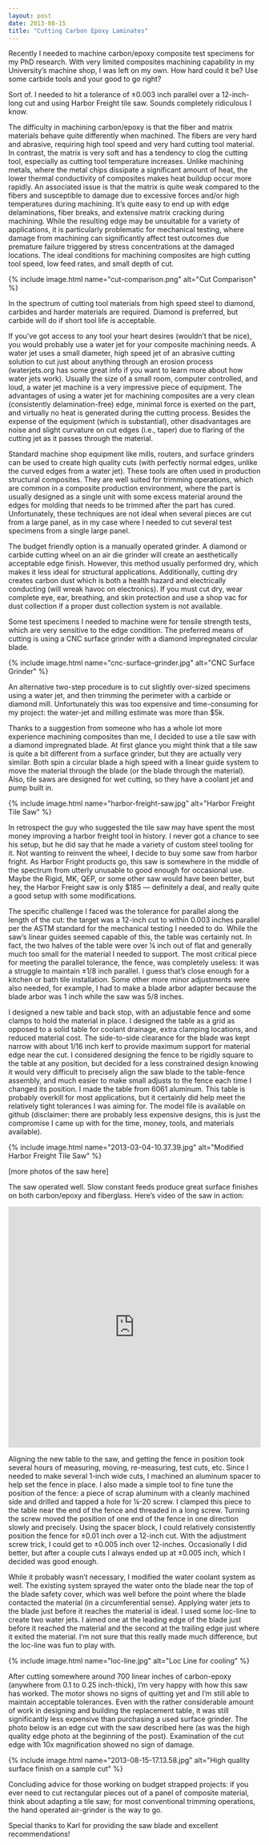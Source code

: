 ```yaml
---
layout: post
date: 2013-08-15
title: "Cutting Carbon Epoxy Laminates"
---
```


<!--excerpt.start-->
Recently I needed to machine carbon/epoxy composite test specimens for my PhD research. With very limited composites machining capability in my University’s machine shop, I was left on my own. How hard could it be? Use some carbide tools and your good to go right?

Sort of. I needed to hit a tolerance of ±0.003 inch parallel over a 12-inch-long cut and using Harbor Freight tile saw.<!--excerpt.end--> Sounds completely ridiculous I know.


The difficulty in machining carbon/epoxy is that the fiber and matrix materials behave quite differently when machined. The fibers are very hard and abrasive, requiring high tool speed and very hard cutting tool material. In contrast, the matrix is very soft and has a tendency to clog the cutting tool, especially as cutting tool temperature increases. Unlike machining metals, where the metal chips dissipate a significant amount of heat, the lower thermal conductivity of composites makes heat buildup occur more rapidly. An associated issue is that the matrix is quite weak compared to the fibers and susceptible to damage due to excessive forces and/or high temperatures during machining. It’s quite easy to end up with edge delaminations, fiber breaks, and extensive matrix cracking during machining. While the resulting edge may be unsuitable for a variety of applications, it is particularly problematic for mechanical testing, where damage from machining can significantly affect test outcomes due premature failure triggered by stress concentrations at the damaged locations. The ideal conditions for machining composites are high cutting tool speed, low feed rates, and small depth of cut.

{% include image.html name="cut-comparison.png" alt="Cut Comparison" %}

In the spectrum of cutting tool materials from high speed steel to diamond, carbides and harder materials are required. Diamond is preferred, but carbide will do if short tool life is acceptable.

If you’ve got access to any tool your heart desires (wouldn’t that be nice), you would probably use a water jet for your composite machining needs. A water jet uses a small diameter, high speed jet of an abrasive cutting solution to cut just about anything through an erosion process (waterjets.org has some great info if you want to learn more about how water jets work). Usually the size of a small room, computer controlled, and loud, a water jet machine is a very impressive piece of equipment. The advantages of using a water jet for machining composites are a very clean (consistently delamination-free) edge, minimal force is exerted on the part, and virtually no heat is generated during the cutting process. Besides the expense of the equipment (which is substantial), other disadvantages are noise and slight curvature on cut edges (i.e., taper) due to flaring of the cutting jet as it passes through the material.

Standard machine shop equipment like mills, routers, and surface grinders can be used to create high quality cuts (with perfectly normal edges, unlike the curved edges from a water jet). These tools are often used in production structural composites. They are well suited for trimming operations, which are common in a composite production environment, where the part is usually designed as a single unit with some excess material around the edges for molding that needs to be trimmed after the part has cured. Unfortunately, these techniques are not ideal when several pieces are cut from a large panel, as in my case where I needed to cut several test specimens from a single large panel.

The budget friendly option is a manually operated grinder. A diamond or carbide cutting wheel on an air die grinder will create an aesthetically acceptable edge finish. However, this method usually performed dry, which makes it less ideal for structural applications. Additionally, cutting dry creates carbon dust which is both a health hazard and electrically conducting (will wreak havoc on electronics). If you must cut dry, wear complete eye, ear, breathing, and skin protection and use a shop vac for dust collection if a proper dust collection system is not available.

Some test specimens I needed to machine were for tensile strength tests, which are very sensitive to the edge condition. The preferred means of cutting is using a CNC surface grinder with a diamond impregnated circular blade.

{% include image.html name="cnc-surface-grinder.jpg" alt="CNC Surface Grinder" %}

An alternative two-step procedure is to cut slightly over-sized specimens using a water jet, and then trimming the perimeter with a carbide or diamond mill. Unfortunately this was too expensive and time-consuming for my project: the water-jet and milling estimate was more than $5k.

Thanks to a suggestion from someone who has a whole lot more experience machining composites than me, I decided to use a tile saw with a diamond impregnated blade. At first glance you might think that a tile saw is quite a bit different from a surface grinder, but they are actually very similar. Both spin a circular blade a high speed with a linear guide system to move the material through the blade (or the blade through the material). Also, tile saws are designed for wet cutting, so they have a coolant jet and pump built in.

{% include image.html name="harbor-freight-saw.jpg" alt="Harbor Freight Tile Saw" %}

In retrospect the guy who suggested the tile saw may have spent the most money improving a harbor freight tool in history. I never got a chance to see his setup, but he did say that he made a variety of custom steel tooling for it. Not wanting to reinvent the wheel, I decide to buy some saw from harbor fright. As Harbor Fright products go, this saw is somewhere in the middle of the spectrum from utterly unusable to good enough for occasional use. Maybe the Rigid, MK, QEP, or some other saw would have been better, but hey, the Harbor Freight saw is only $185 — definitely a deal, and really quite a good setup with some modifications.

The specific challenge I faced was the tolerance for parallel along the length of the cut: the target was a 12-inch cut to within 0.003 inches parallel per the ASTM standard for the mechanical testing I needed to do. While the saw’s linear guides seemed capable of this, the table was certainly not. In fact, the two halves of the table were over ¼ inch out of flat and generally much too small for the material I needed to support. The most critical piece for meeting the parallel tolerance, the fence, was completely useless: it was a struggle to maintain ±1/8 inch parallel. I guess that’s close enough for a kitchen or bath tile installation. Some other more minor adjustments were also needed, for example, I had to make a blade arbor adapter because the blade arbor was 1 inch while the saw was 5/8 inches.

I designed a new table and back stop, with an adjustable fence and some clamps to hold the material in place. I designed the table as a grid as opposed to a solid table for coolant drainage, extra clamping locations, and reduced material cost. The side-to-side clearance for the blade was kept narrow with about 1/16 inch kerf to provide maximum support for material edge near the cut. I considered designing the fence to be rigidly square to the table at any position, but decided for a less constrained design knowing it would very difficult to precisely align the saw blade to the table-fence assembly, and much easier to make small adjusts to the fence each time I changed its position. I made the table from 6061 aluminum. This table is probably overkill for most applications, but it certainly did help meet the relatively tight tolerances I was aiming for. The model file is available on github (disclaimer: there are probably less expensive designs, this is just the compromise I came up with for the time, money, tools, and materials available).

{% include image.html name="2013-03-04-10.37.39.jpg" alt="Modified Harbor Freight Tile Saw" %}

[more photos of the saw here]

The saw operated well. Slow constant feeds produce great surface finishes on both carbon/epoxy and fiberglass. Here’s video of the saw in action:

<iframe width="100%" height="480" src="https://www.youtube.com/embed/j4bjpG9LzjE" frameborder="0" allowfullscreen></iframe>

Aligning the new table to the saw, and getting the fence in position took several hours of measuring, moving, re-measuring, test cuts, etc. Since I needed to make several 1-inch wide cuts, I machined an aluminum spacer to help set the fence in place. I also made a simple tool to fine tune the position of the fence: a piece of scrap aluminum with a cleanly machined side and drilled and tapped a hole for ¼-20 screw. I clamped this piece to the table near the end of the fence and threaded in a long screw. Turning the screw moved the position of one end of the fence in one direction slowly and precisely. Using the spacer block, I could relatively consistently position the fence for ±0.01 inch over a 12-inch cut. With the adjustment screw trick, I could get to ±0.005 inch over 12-inches. Occasionally I did better, but after a couple cuts I always ended up at ±0.005 inch, which I decided was good enough.

While it probably wasn’t necessary, I modified the water coolant system as well. The existing system sprayed the water onto the blade near the top of the blade safety cover, which was well before the point where the blade contacted the material (in a circumferential sense). Applying water jets to the blade just before it reaches the material is ideal. I used some loc-line to create two water jets. I aimed one at the leading edge of the blade just before it reached the material and the second at the trailing edge just where it exited the material. I’m not sure that this really made much difference, but the loc-line was fun to play with.

{% include image.html name="loc-line.jpg" alt="Loc Line for cooling" %}

After cutting somewhere around 700 linear inches of carbon-epoxy (anywhere from 0.1 to 0.25 inch-thick), I’m very happy with how this saw has worked. The motor shows no signs of quitting yet and I’m still able to maintain acceptable tolerances. Even with the rather considerable amount of work in designing and building the replacement table, it was still significantly less expensive than purchasing a used surface grinder. The photo below is an edge cut with the saw described here (as was the high quality edge photo at the beginning of the post). Examination of the cut edge with 10x magnification showed no sign of damage.

{% include image.html name="2013-08-15-17.13.58.jpg" alt="High quality surface finish on a sample cut" %}

Concluding advice for those working on budget strapped projects: if you ever need to cut rectangular pieces out of a panel of composite material, think about adapting a tile saw; for most conventional trimming operations, the hand operated air-grinder is the way to go.

Special thanks to Karl for providing the saw blade and excellent recommendations!